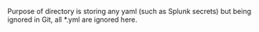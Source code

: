 Purpose of directory is storing any yaml (such as Splunk secrets) but being ignored in Git, all *.yml are ignored here.
